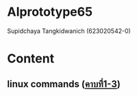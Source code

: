 # AIprototype65
Supidchaya Tangkidwanich (623020542-0)

# Content

## linux commands ([คาบที่1-3](https://github.com/SupidchayaTangkidwanich/AIprototype65/blob/main/%E0%B8%84%E0%B8%B2%E0%B8%9A%E0%B8%97%E0%B8%B5%E0%B9%881-3.pdf))